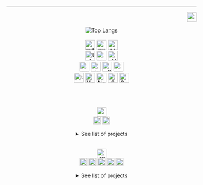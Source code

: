 ---
<!--- LINKEDIN -->
<p align="right">
<a href="https://github.com/Arivima/LeWagon_Pokedex.git"><img src="https://skillicons.dev/icons?i=linkedin" height="25"/></a>
</p>

<!--- LANGUAGES -->
<p align="center">
  <a href="#"><img src="https://github-readme-stats.vercel.app/api/top-langs/?username=Arivima&show_icons=true&langs_count=6&layout=compact&theme=transparent" alt="Top Langs"/></a>
  <br>
  <br>
  <a href="#"><img src="https://img.shields.io/badge/Python-14354C?style=for-the-badge&logo=python&logoColor=white" alt="python" height="26" /></a>
  <a href="#"><img src="https://img.shields.io/badge/numpy-%23013243.svg?style=for-the-badge&logo=numpy&logoColor=white" alt="numpy" height="26" /></a>
  <a href="#"><img src="https://img.shields.io/badge/pandas-%23150458.svg?style=for-the-badge&logo=pandas&logoColor=white" alt="pandas" height="26" /></a>
  <br>
  <a href="#"><img src="https://img.shields.io/badge/TensorFlow-FF6F00?style=for-the-badge&logo=tensorflow&logoColor=white" alt="tf" height="26" /></a>
  <a href="#"><img src="https://img.shields.io/badge/Keras-%23D00000.svg?style=for-the-badge&logo=Keras&logoColor=white" alt="keras" height="26" /></a>
  <a href="#"><img src="https://img.shields.io/badge/scikit--learn-%23F7931E.svg?style=for-the-badge&logo=scikit-learn&logoColor=white" alt="sklearn" height="26" /></a>
  <br>
  <a href="#"><img src="https://img.shields.io/badge/Google_Cloud-4285F4?style=for-the-badge&logo=google-cloud&logoColor=white" alt="gcp" height="26" /></a>
  <a href="#"><img src="https://img.shields.io/badge/Docker-0092e7.svg?style=for-the-badge&logo=docker&logoColor=white" alt="docker" height="26" /></a>
  <a href="#"><img src="https://img.shields.io/badge/mlflow-%23d9ead3.svg?style=for-the-badge&logo=mlflow&logoColor=blue" alt="mlflow" height="26" /></a>
  <a href="#"><img src="https://img.shields.io/badge/Prefect-black.svg?style=for-the-badge&logo=prefect&logoColor=white" alt="prefect" height="26" /></a>
  <br>
  <a href="#"><img src="https://img.shields.io/badge/TypeScript-007ACC?style=for-the-badge&logo=typescript&logoColor=white" alt="typescript" height="26"/></a>
  <a href="#"><img src="https://img.shields.io/badge/Vue.js-35495E?style=for-the-badge&logo=vue.js&logoColor=4FC08D" alt="Vue" height="26"/></a>
  <a href="#"><img src="https://img.shields.io/badge/NestJS-%23D00000?style=for-the-badge&logo=nestJS&logoColor=white" alt="Nest" height="26"/></a>
  <a href="#"><img src="https://img.shields.io/badge/C-00599C?style=for-the-badge&logo=c&logoColor=white" alt="C" height="26"/></a>
  <a href="#"><img src="https://img.shields.io/badge/C%2B%2B-00599C?style=for-the-badge&logo=c%2B%2B&logoColor=white" alt="C++" height="26"/></a>
  <br>
</p>
<br>
<br>

<!--- LE WAGON -->
<p align="center">
  <a href="#"><img alt="wagon" height="25" src="https://asset.brandfetch.io/iduHcppxLh/id60eXK-ZD.svg"  /></a>
  <br>
  <a href="#"><img src="https://img.shields.io/badge/bootcamp-data_science_&_AI-lightgrey?style=flat" alt="bootcamp" height="20" /></a>
  <a href="#"><img src="https://img.shields.io/badge/completed-Jun_2024-lightgrey?style=flat" alt="completion" height="20" /></a>
  <br>
  <details close align="center">
  <summary>See list of projects</summary>
  <p align="left">
  <br>
  <a href="https://github.com/Arivima/LeWagon_Pokedex.git"><img src="https://skillicons.dev/icons?i=github" height="20"/></a>
  <a href="https://github.com/Arivima/LeWagon_Pokedex.git"><img src="https://img.shields.io/badge/Pokedex-identify_pokemon_&_generate_new_ones-lightgrey?style=flat" height="20"/></a>
    <a href="#"><img src="https://img.shields.io/badge/CNN-white?style=flat" alt="cnn" height="20"/></a>
  <a href="#"><img src="https://img.shields.io/badge/GenAI_GAN-white?style=flat" alt="gan" height="20"/></a>
    <br>
    <a href="#"><img src="https://img.shields.io/badge/Python-14354C?style=for-the-badge&logo=python&logoColor=white" alt="python" height="20" /></a>
  <a href="#"><img src="https://img.shields.io/badge/numpy-%23013243.svg?style=for-the-badge&logo=numpy&logoColor=white" alt="numpy" height="20" /></a>
  <a href="#"><img src="https://img.shields.io/badge/pandas-%23150458.svg?style=for-the-badge&logo=pandas&logoColor=white" alt="pandas" height="20" /></a>
  <a href="#"><img src="https://img.shields.io/badge/matplotlib-175880.svg?style=for-the-badge&logo=matplotlib&logoColor=white" alt="matplotlib" height="20" /></a>
  <a href="#"><img src="https://img.shields.io/badge/TensorFlow-FF6F00?style=for-the-badge&logo=tensorflow&logoColor=white" alt="tf" height="20" /></a>
  <a href="#"><img src="https://img.shields.io/badge/Keras-%23D00000.svg?style=for-the-badge&logo=Keras&logoColor=white" alt="keras" height="20" /></a>
  <a href="#"><img src="https://img.shields.io/badge/scikit--learn-%23F7931E.svg?style=for-the-badge&logo=scikit-learn&logoColor=white" alt="sklearn" height="20" /></a>
  <a href="#"><img src="https://img.shields.io/badge/Google_Cloud-4285F4?style=for-the-badge&logo=google-cloud&logoColor=white" alt="gcp" height="20" /></a>
  <a href="#"><img src="https://img.shields.io/badge/Docker-0092e7.svg?style=for-the-badge&logo=docker&logoColor=white" alt="docker" height="20" /></a>
  <a href="#"><img src="https://img.shields.io/badge/mlflow-blue.svg?style=for-the-badge&logo=mlflow&logoColor=white" alt="mlflow" height="20" /></a>
  <a href="#"><img src="https://img.shields.io/badge/fastapi-05978a.svg?style=for-the-badge&logo=fastapi&logoColor=white" alt="fastapi" height="20" /></a>
  <a href="#"><img src="https://img.shields.io/badge/uvicorn-pink.svg?style=for-the-badge&logo=gunicorn&logoColor=purple" alt="uvicorn" height="20" /></a>
  <br>
  <br>
  <a href="https://github.com/Arivima/LeWagon_Taxifare.git"><img src="https://skillicons.dev/icons?i=github" height="20"/></a>
  <a href="https://github.com/Arivima/LeWagon_Taxifare.git"><img src="https://img.shields.io/badge/Taxifare-predict_price_of_a_taxi_ride-lightgrey?style=flat" height="20"/></a>
  <a href="#"><img src="https://img.shields.io/badge/Python-14354C?style=for-the-badge&logo=python&logoColor=white" alt="python" height="20" /></a>
  <a href="#"><img src="https://img.shields.io/badge/Keras-%23D00000.svg?style=for-the-badge&logo=Keras&logoColor=white" alt="keras" height="20" /></a>
  <a href="#"><img src="https://img.shields.io/badge/Google_Cloud-4285F4?style=for-the-badge&logo=google-cloud&logoColor=white" alt="gcp" height="20" /></a>
  <a href="#"><img src="https://img.shields.io/badge/Docker-0092e7.svg?style=for-the-badge&logo=docker&logoColor=white" alt="docker" height="20" /></a>
  <a href="#"><img src="https://img.shields.io/badge/mlflow-%23d9ead3.svg?style=for-the-badge&logo=mlflow&logoColor=blue" alt="mlflow" height="20" /></a>
  <br>
  </p>
  <br>
  </details>
  <br>
</p>


<!--- 42 -->
<p align="center">
  <a href="https://42.fr/en/homepage/"><img src="https://img.shields.io/badge/Roma_Luiss-white?style=flat&logo=42&color=black&labelColor=black" alt="42" height="25"/></a>
  <br>
  <a href="https://profile.intra.42.fr/users/avilla-m"><img src="https://img.shields.io/badge/avilla--m-white?style=flat&logo=42&color=lightgrey&labelColor=black" alt="avilla-m" height="20"/></a>
  <a href="#"><img src="https://img.shields.io/badge/common_core-passed-green?style=flat" alt="common core" height="20" /></a>
  <a href="#"><img src="https://img.shields.io/badge/mastery-in_progress-blue?style=flat" alt="mastery" height="20"/></a>
  <a href="#"><img src="https://img.shields.io/badge/projects_completed-16-lightgrey?style=flat" alt="projects" height="20"/></a>
  <a href="#"><img src="https://img.shields.io/badge/level-10.9-lightgrey?style=flat" alt="projects" height="20"/></a>
  <br>
  <details close align="center">
  <summary>See list of projects</summary>
  <p align="left">
    <br>
    <a href="https://github.com/Arivima/42_libft.git"><img src="https://skillicons.dev/icons?i=github" height="20"/></a>
    <a href="https://github.com/Arivima/42_libft.git"><img src="https://img.shields.io/badge/libft-recreated_C_std_library_functions-lightgrey?style=flat" height="20"/></a>
    <a href="#"><img src="https://img.shields.io/badge/C-00599C?style=for-the-badge&logo=c&logoColor=white" alt="C" height="20"/></a>
    <br>
    <a href="https://github.com/Arivima/42_ft_printf.git"><img src="https://skillicons.dev/icons?i=github" height="20"/></a>
    <a href="https://github.com/Arivima/42_ft_printf.git"><img src="https://img.shields.io/badge/ft_printf-recreated_printf()-lightgrey?style=flat" height="20"/></a>
    <a href="#"><img src="https://img.shields.io/badge/C-00599C?style=for-the-badge&logo=c&logoColor=white" alt="C" height="20"/></a>
    <br>
    <a href="https://github.com/Arivima/42_get_next_line.git"><img src="https://skillicons.dev/icons?i=github" height="20"/></a>
    <a href="https://github.com/Arivima/42_get_next_line.git"><img src="https://img.shields.io/badge/get_next_line-recreated_getnextline()-lightgrey?style=flat" height="20"/></a>
    <a href="#"><img src="https://img.shields.io/badge/C-00599C?style=for-the-badge&logo=c&logoColor=white" alt="C" height="20"/></a>
    <a href="#"><img src="https://img.shields.io/badge/file_descriptors-white?style=flat" alt="file_descriptors" height="20"/></a>
    <br>
    <a href="https://github.com/Arivima/42_netwhat.git"><img src="https://skillicons.dev/icons?i=github" height="20"/></a>
    <a href="https://github.com/Arivima/42_netwhat.git"><img src="https://img.shields.io/badge/netwhat-intro_to_networks-lightgrey?style=flat" height="20"/></a>
    <a href="#"><img src="https://img.shields.io/badge/Networks-black?style=flat" alt="networks" height="20"/></a>
    <a href="#"><img src="https://img.shields.io/badge/TCP/IP-white?style=flat" alt="TCP/IP" height="20"/></a>
    <a href="#"><img src="https://img.shields.io/badge/protocols-white?style=flat" alt="protocols" height="20"/></a>
    <a href="#"><img src="https://img.shields.io/badge/IP/Netmasks-white?style=flat" alt="IP/Netmasks" height="20"/></a>
    <br>
    <a href="https://github.com/Arivima/42_push_swap.git"><img src="https://skillicons.dev/icons?i=github" height="20"/></a>
    <a href="https://github.com/Arivima/42_push_swap.git"><img src="https://img.shields.io/badge/push_swap-sorting_algorithms-lightgrey?style=flat" height="20"/></a>
    <a href="#"><img src="https://img.shields.io/badge/Algorithms-black?style=flat" alt="sorting_algorithms" height="20"/></a>
    <a href="#"><img src="https://img.shields.io/badge/C-00599C?style=for-the-badge&logo=c&logoColor=white" alt="C" height="20"/></a>
    <a href="#"><img src="https://img.shields.io/badge/sorting_algorithms-white?style=flat" alt="sorting_algorithms" height="20"/></a>
    <a href="#"><img src="https://img.shields.io/badge/Complexity-white?style=flat" alt="sorting_algorithms" height="20"/></a>
    <br>
    <a href="https://github.com/Arivima/42_fdf.git"><img src="https://skillicons.dev/icons?i=github" height="20"/></a>
    <a href="https://github.com/Arivima/42_fdf.git"><img src="https://img.shields.io/badge/fdf-wireframe_3d_relief_landscape-lightgrey?style=flat" height="20"/></a>
    <a href="#"><img src="https://img.shields.io/badge/graphics-black?style=flat" alt="graphics" height="20"/></a>
    <a href="#"><img src="https://img.shields.io/badge/C-00599C?style=for-the-badge&logo=c&logoColor=white" alt="C" height="20"/></a>
    <a href="#"><img src="https://img.shields.io/badge/3D-white?style=flat" alt="3D" height="20"/></a>
    <br>
    <a href="https://github.com/Arivima/42_pipex.git"><img src="https://skillicons.dev/icons?i=github" height="20"/></a>
    <a href="https://github.com/Arivima/42_pipex.git"><img src="https://img.shields.io/badge/pipex-UNIX_redirections_&_pipes-lightgrey?style=flat" height="20"/></a>
    <a href="#"><img src="https://img.shields.io/badge/C-00599C?style=for-the-badge&logo=c&logoColor=white" alt="C" height="20"/></a>
    <a href="#"><img src="https://img.shields.io/badge/Unix-white?style=for-the-badge&logo=Linux&logoColor=black" alt="unix" height="20"/></a>
    <a href="#"><img src="https://img.shields.io/badge/processes-white?style=flat" alt="processes" height="20"/></a>
    <a href="#"><img src="https://img.shields.io/badge/file_descriptors-white?style=flat" alt="file_descriptors" height="20"/></a>
    <br>
    <a href="https://github.com/Arivima/42_minishell.git"><img src="https://skillicons.dev/icons?i=github" height="20"/></a>
    <a href="https://github.com/Arivima/42_minishell.git"><img src="https://img.shields.io/badge/minishell-recreated_a_simple_shell-lightgrey?style=flat" height="20"/></a>
    <a href="#"><img src="https://img.shields.io/badge/C-00599C?style=for-the-badge&logo=c&logoColor=white" alt="C" height="20"/></a>
    <a href="#"><img src="https://img.shields.io/badge/Unix-white?style=for-the-badge&logo=Linux&logoColor=black" alt="unix" height="20"/></a>
    <a href="#"><img src="https://img.shields.io/badge/Bash-293038?style=for-the-badge&logo=Bash&logoColor=white" alt="Bash" height="20"/></a>
    <a href="#"><img src="https://img.shields.io/badge/processes-white?style=flat" alt="processes" height="20"/></a>
    <a href="#"><img src="https://img.shields.io/badge/file_descriptors-white?style=flat" alt="file_descriptors" height="20"/></a>
    <br>
    <a href="https://github.com/Arivima/42_philosophers.git"><img src="https://skillicons.dev/icons?i=github" height="20"/></a>
    <a href="https://github.com/Arivima/42_philosophers.git"><img src="https://img.shields.io/badge/philosophers-intro_to_threads-lightgrey?style=flat" height="20"/></a>
    <a href="#"><img src="https://img.shields.io/badge/concurrent_programming-black?style=flat" alt="concurrent_programming" height="20"/></a>
    <a href="#"><img src="https://img.shields.io/badge/C-00599C?style=for-the-badge&logo=c&logoColor=white" alt="C" height="20"/></a>
    <a href="#"><img src="https://img.shields.io/badge/multi_threading-white?style=flat" alt="threads" height="20"/></a>
    <a href="#"><img src="https://img.shields.io/badge/mutex-white?style=flat" alt="mutex" height="20"/></a>
    <a href="#"><img src="https://img.shields.io/badge/semaphores-white?style=flat" alt="semaphores" height="20"/></a>
    <br>
    <a href="https://github.com/Arivima/42_Cub3D.git"><img src="https://skillicons.dev/icons?i=github" height="20"/></a>
    <a href="https://github.com/Arivima/42_Cub3D.git"><img src="https://img.shields.io/badge/Cub3D-render_3D_perspective_in_a_2D_map-lightgrey?style=flat" height="20"/></a>
    <a href="#"><img src="https://img.shields.io/badge/graphics-black?style=flat" height="20"/></a>
    <a href="#"><img src="https://img.shields.io/badge/C-00599C?style=for-the-badge&logo=c&logoColor=white" alt="C" height="20"/></a>
    <a href="#"><img src="https://img.shields.io/badge/2D-white?style=flat" height="20"/></a>
    <a href="#"><img src="https://img.shields.io/badge/raycasting-white?style=flat" height="20"/></a>
    <a href="#"><img src="https://img.shields.io/badge/wolf3d-white?style=flat" height="20"/></a>
    <br>
    <a href="https://github.com/Arivima/42_Piscine_CPP.git"><img src="https://skillicons.dev/icons?i=github" height="20"/></a>
    <a href="https://github.com/Arivima/42_Piscine_CPP.git"><img src="https://img.shields.io/badge/Piscine_CPP-intro_to_OOP-lightgrey?style=flat" height="20"/></a>
    <a href="#"><img src="https://img.shields.io/badge/Object_Oriented_Programming-black?style=flat" height="20"/></a>
    <a href="#"><img src="https://img.shields.io/badge/C%2B%2B-00599C?style=for-the-badge&logo=c%2B%2B&logoColor=white" alt="C++" height="20"/></a>
    <br>
    <a href="https://github.com/Arivima/42_NetPractice.git"><img src="https://skillicons.dev/icons?i=github" height="20"/></a>
    <a href="https://github.com/Arivima/42_NetPractice.git"><img src="https://img.shields.io/badge/NetPractice-solving_networking_problems-lightgrey?style=flat" height="20"/></a>
    <a href="#"><img src="https://img.shields.io/badge/Network_architecture_&_configuration-black?style=flat" height="20"/></a>
    <a href="#"><img src="https://img.shields.io/badge/TCP/IP-white?style=flat" height="20"/></a>
    <a href="#"><img src="https://img.shields.io/badge/protocols-white?style=flat" height="20"/></a>
    <a href="#"><img src="https://img.shields.io/badge/IP/Netmasks-white?style=flat" height="20"/></a>
    <br>
    <a href="https://github.com/Arivima/42_ft_containers.git"><img src="https://skillicons.dev/icons?i=github" height="20"/></a>
    <a href="https://github.com/Arivima/42_ft_containers.git"><img src="https://img.shields.io/badge/ft_containers-recreated_C++_STL_containers-lightgrey?style=flat" height="20"/></a>
    <a href="#"><img src="https://img.shields.io/badge/OOP-black?style=flat" height="20"/></a>
    <a href="#"><img src="https://img.shields.io/badge/C%2B%2B-00599C?style=for-the-badge&logo=c%2B%2B&logoColor=white" alt="C++" height="20"/></a>
    <a href="#"><img src="https://img.shields.io/badge/Red_Black_trees-white?style=flat" height="20"/></a>
    <a href="#"><img src="https://img.shields.io/badge/Binary_trees-white?style=flat" height="20"/></a>
    <a href="#"><img src="https://img.shields.io/badge/Iterators-white?style=flat" height="20"/></a>
    <a href="#"><img src="https://img.shields.io/badge/Vector-white?style=flat" height="20"/></a>
    <a href="#"><img src="https://img.shields.io/badge/Map-white?style=flat" height="20"/></a>
    <a href="#"><img src="https://img.shields.io/badge/Set-white?style=flat" height="20"/></a>
    <a href="#"><img src="https://img.shields.io/badge/Stack-white?style=flat" height="20"/></a>
    <br>
    <a href="https://github.com/Arivima/42_inception.git"><img src="https://skillicons.dev/icons?i=github" height="20"/></a>
    <a href="https://github.com/Arivima/42_inception.git"><img src="https://img.shields.io/badge/inception-virtualize_an_infrastructure-lightgrey?style=flat" height="20"/></a>
    <a href="#"><img src="https://img.shields.io/badge/System_Admnistration-black?style=flat" height="20"/></a>
    <a href="#"><img src="https://img.shields.io/badge/Docker-0092e7.svg?style=for-the-badge&logo=docker&logoColor=white" alt="docker" height="20" /></a>
    <a href="#"><img src="https://img.shields.io/badge/NGINX-0e9749.svg?style=for-the-badge&logo=nginx&logoColor=white" alt="NGINX" height="20" /></a>
    <a href="#"><img src="https://img.shields.io/badge/MariaDB-003344.svg?style=for-the-badge&logo=MariaDB&logoColor=white" alt="MariaDB" height="20" /></a>
    <a href="#"><img src="https://img.shields.io/badge/WordPress-25729e.svg?style=for-the-badge&logo=WordPress&logoColor=white" alt="docker" height="20" /></a>
    <a href="#"><img src="https://img.shields.io/badge/VirtualBox-1b3661.svg?style=for-the-badge&logo=VirtualBox&logoColor=white" alt="docker" height="20" /></a>
    <a href="#"><img src="https://img.shields.io/badge/Virtualization-white?style=flat" height="20"/></a>
    <br>
    <a href="https://github.com/Arivima/42_webserv.git"><img src="https://skillicons.dev/icons?i=github" height="20"/></a>
    <a href="https://github.com/Arivima/42_webserv.git"><img src="https://img.shields.io/badge/webserv-recreated_an_HTPP_web_server-lightgrey?style=flat" height="20"/></a>
    <a href="#"><img src="https://img.shields.io/badge/HTTP-black?style=for-the-badge&logo=http&logoColor=white" alt="C++" height="20"/></a>
    <a href="#"><img src="https://img.shields.io/badge/C%2B%2B-00599C?style=for-the-badge&logo=c%2B%2B&logoColor=white" alt="C++" height="20"/></a>
    <a href="#"><img src="https://img.shields.io/badge/CRUD-white?style=flat" height="20"/></a>
    <a href="#"><img src="https://img.shields.io/badge/protocols-white?style=flat" height="20"/></a>
    <a href="#"><img src="https://img.shields.io/badge/socket_programming-white?style=flat" height="20"/></a>
    <a href="#"><img src="https://img.shields.io/badge/event_driven-white?style=flat" height="20"/></a>
    <a href="#"><img src="https://img.shields.io/badge/io_multiplexing-white?style=flat" height="20"/></a>
    <a href="#"><img src="https://img.shields.io/badge/OOP-white?style=flat" height="20"/></a>
    <br>
    <a href="https://github.com/Arivima/42_ft_transcendence.git"><img src="https://skillicons.dev/icons?i=github" height="20"/></a>
    <a href="https://github.com/Arivima/42_ft_transcendence.git"><img src="https://img.shields.io/badge/ft_transcendence-webapp_real_time_multiplayer_online_game_&_chat-lightgrey?style=flat" height="20"/></a>
    <a href="#"><img src="https://img.shields.io/badge/Web-black?style=flat" height="20"/></a>
    <a href="#"><img src="https://img.shields.io/badge/Full--stack-black?style=flat" height="20"/></a>
    <a href="#"><img src="https://img.shields.io/badge/Docker-0092e7.svg?style=for-the-badge&logo=docker&logoColor=white" alt="docker" height="20" /></a>
    <a href="#"><img src="https://img.shields.io/badge/TypeScript-007ACC?style=for-the-badge&logo=typescript&logoColor=white" alt="typescript" height="20"/></a>
    <a href="#"><img src="https://img.shields.io/badge/HTML5-e54d26?style=for-the-badge&logo=html5&logoColor=white" alt="html" height="20"/></a>
    <a href="#"><img src="https://img.shields.io/badge/Vue.js-35495E?style=for-the-badge&logo=vue.js&logoColor=4FC08D" alt="Vue" height="20"/></a>
    <a href="#"><img src="https://img.shields.io/badge/Vuetify.js-1697f6?style=for-the-badge&logo=vuetify&logoColor=white" alt="Vue" height="20"/></a>
    <a href="#"><img src="https://img.shields.io/badge/NestJS-%23D00000?style=for-the-badge&logo=nestJS&logoColor=white" alt="Nest" height="20"/></a>
    <a href="#"><img src="https://img.shields.io/badge/PostgreSQL-336691?style=for-the-badge&logo=postgreSQL&logoColor=white" alt="postgres" height="20"/></a>
    <a href="#"><img src="https://img.shields.io/badge/Prisma-0c354b?style=for-the-badge&logo=prisma&logoColor=white" alt="prisma" height="20"/></a>
    <a href="#"><img src="https://img.shields.io/badge/Oauth-black?style=for-the-badge&logo=auth0&logoColor=white" alt="oauth" height="20"/></a>
    <a href="#"><img src="https://img.shields.io/badge/JWT-black?style=for-the-badge&logo=jwt&logoColor=white" alt="jwt" height="20"/></a>
    <a href="#"><img src="https://img.shields.io/badge/REST_API-white?style=flat" height="20"/></a>
    <a href="#"><img src="https://img.shields.io/badge/SPA-white?style=flat" height="20"/></a>
    <a href="#"><img src="https://img.shields.io/badge/social_network-white?style=flat" height="20"/></a>
    <a href="#"><img src="https://img.shields.io/badge/live_chat-white?style=flat" height="20"/></a>
    <a href="#"><img src="https://img.shields.io/badge/web_sockets-white?style=flat" height="20"/></a>
    <a href="#"><img src="https://img.shields.io/badge/live_multi--player_game-white?style=flat" height="20"/></a>
    <a href="#"><img src="https://img.shields.io/badge/streaming-white?style=flat" height="20"/></a>
    <a href="#"><img src="https://img.shields.io/badge/secure_user_accounts-white?style=flat" height="20"/></a>
    <a href="#"><img src="https://img.shields.io/badge/2FA-white?style=flat" height="20"/></a>
    <br>
    <a href="https://github.com/Arivima/42_exams.git"><img src="https://skillicons.dev/icons?i=github" height="20"/></a>
    <a href="https://github.com/Arivima/42_exams.git"><img src="https://img.shields.io/badge/exams-all_5_exams-lightgrey?style=flat" height="20"/></a>
    <a href="#"><img src="https://img.shields.io/badge/C-00599C?style=for-the-badge&logo=c&logoColor=white" alt="C" height="20"/></a>
    <a href="#"><img src="https://img.shields.io/badge/C%2B%2B-00599C?style=for-the-badge&logo=c%2B%2B&logoColor=white" alt="C++" height="20"/></a>
    <a href="#"><img src="https://img.shields.io/badge/Vim-019733?style=for-the-badge&logo=vim&logoColor=white" alt="C++" height="20"/></a>
    <a href="#"><img src="https://img.shields.io/badge/shell-white?style=flat" height="20"/></a>
    <a href="#"><img src="https://img.shields.io/badge/graphics-white?style=flat" height="20"/></a>
    <a href="#"><img src="https://img.shields.io/badge/OOP-white?style=flat" height="20"/></a>
    <a href="#"><img src="https://img.shields.io/badge/client/server-white?style=flat" height="20"/></a>
    <br>
  </p>
  <br>
  </details>
</p>








<!---
![codewars](https://www.codewars.com/users/Arivima/badges/micro)
[![Harlok's WakaTime stats](https://github-readme-stats.vercel.app/api/wakatime?username=Arivima)](https://github.com/Arivima/github-readme-stats)
<p align="left"> <img src="https://komarev.com/ghpvc/?username=Arivima&label=Profile%20views&color=0e75b6&style=flat" alt="Arivima" /> </p>
-->
